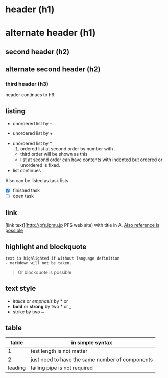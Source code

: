 # header (h1)

alternate header (h1)
======

## second header (h2)

alternate second header (h2)
------

### third header (h3)

header continues to h6.

## listing

- unordered list by -
+ unordered list by +
* unordered list by *
  1. ordered list at second order by number with .
    * third order will be shown as this
  * list at second order can have contents with indented
  but ordered or unordered is fixed.
* list continues

Also can be listed as task lists
- [x] finished task
- [ ] open task

## link

[link text](http://pfs.ipmu.jp PFS web site) with title in A.
[Also reference is possible][1]

[1]: http://pfs.ipmu.jp

## highlight and blockquote

```
text is highlighted if without language definition
- markdown will not be taken.
```

> Or blockquote is possible

## text style

* *italics* or _emphasis_ by * or _
* **bold** or __strong__ by two * or _
* ~~strike~~ by two ~

## table

| table | in simple syntax |
| --- | --- |
| 1 | test length is not matter |
| 2 | just need to have the same number of components |
leading | tailing pipe is not required



